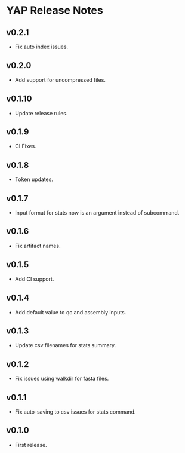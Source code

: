 # YAP Release Notes

## v0.2.1

- Fix auto index issues.

## v0.2.0

- Add support for uncompressed files.

## v0.1.10

- Update release rules.

## v0.1.9

- CI Fixes.

## v0.1.8

- Token updates.

## v0.1.7

- Input format for stats now is an argument instead of subcommand.

## v0.1.6

- Fix artifact names.

## v0.1.5

- Add CI support.

## v0.1.4

- Add default value to qc and assembly inputs.

## v0.1.3

- Update csv filenames for stats summary.

## v0.1.2

- Fix issues using walkdir for fasta files.

## v0.1.1

- Fix auto-saving to csv issues for stats command.

## v0.1.0

- First release.
